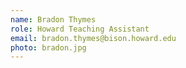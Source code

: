 ```yaml
---
name: Bradon Thymes
role: Howard Teaching Assistant
email: bradon.thymes@bison.howard.edu
photo: bradon.jpg
---
```


